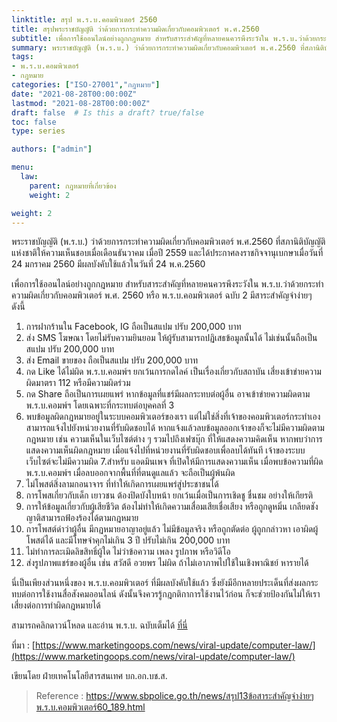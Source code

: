 ```yaml
---
linktitle: สรุป พ.ร.บ.คอมพิวเตอร์ 2560
title: สรุปพระราชบัญญัติ ว่าด้วยการกระทำความผิดเกี่ยวกับคอมพิวเตอร์ พ.ศ.2560
subtitle: เพื่อการใช้ออนไลน์อย่างถูกกฎหมาย สำหรับสาระสำคัญที่หลายคนควรพึงระวังใน พ.ร.บ.ว่าด้วยกระทำความผิดเกี่ยวกับคอมพิวเตอร์ พ.ศ. 2560 หรือ พ.ร.บ.คอมพิวเตอร์ ฉบับ 2 มีสาระสำคัญจำง่ายๆ
summary: พระราชบัญญัติ (พ.ร.บ.) ว่าด้วยการกระทำความผิดเกี่ยวกับคอมพิวเตอร์ พ.ศ.2560 ที่สภานิติบัญญัติแห่งชาติให้ความเห็นชอบเมื่อเดือนธันวาคม เมื่อปี 2559 และได้ประกาศลงราชกิจจานุเบกษาเมื่อวันที่ 24 มกราคม 2560 มีผลบังคับใช้แล้วในวันที่ 24 พ.ค.2560
tags:
- พ.ร.บ.คอมพิวเตอร์
- กฎหมาย
categories: ["ISO-27001","กฎหมาย"]
date: "2021-08-28T00:00:00Z"
lastmod: "2021-08-28T00:00:00Z"
draft: false  # Is this a draft? true/false
toc: false 
type: series  

authors: ["admin"]

menu:
  law:
    parent: กฎหมายที่เกี่ยวข้อง
    weight: 2

weight: 2
---
```


พระราชบัญญัติ (พ.ร.บ.) ว่าด้วยการกระทำความผิดเกี่ยวกับคอมพิวเตอร์ พ.ศ.2560 ที่สภานิติบัญญัติแห่งชาติให้ความเห็นชอบเมื่อเดือนธันวาคม เมื่อปี 2559 และได้ประกาศลงราชกิจจานุเบกษาเมื่อวันที่ 24 มกราคม 2560 มีผลบังคับใช้แล้วในวันที่ 24 พ.ค.2560

เพื่อการใช้ออนไลน์อย่างถูกกฎหมาย สำหรับสาระสำคัญที่หลายคนควรพึงระวังใน พ.ร.บ.ว่าด้วยกระทำความผิดเกี่ยวกับคอมพิวเตอร์ พ.ศ. 2560 หรือ พ.ร.บ.คอมพิวเตอร์ ฉบับ 2 มีสาระสำคัญจำง่ายๆ ดังนี้

1. การฝากร้านใน Facebook, IG ถือเป็นสแปม ปรับ 200,000 บาท
2. ส่ง SMS โฆษณา โดยไม่รับความยินยอม ให้ผู้รับสามารถปฏิเสธข้อมูลนั้นได้ ไม่เช่นนั้นถือเป็นสแปม ปรับ 200,000 บาท
3. ส่ง Email ขายของ ถือเป็นสแปม ปรับ 200,000 บาท
4. กด Like ได้ไม่ผิด พ.ร.บ.คอมพ์ฯ ยกเว้นการกดไลค์ เป็นเรื่องเกี่ยวกับสถาบัน เสี่ยงเข้าข่ายความผิดมาตรา 112 หรือมีความผิดร่วม
5. กด Share ถือเป็นการเผยแพร่ หากข้อมูลที่แชร์มีผลกระทบต่อผู้อื่น อาจเข้าข่ายความผิดตาม พ.ร.บ.คอมพ์ฯ โดยเฉพาะที่กระทบต่อบุคคลที่ 3
6. พบข้อมูลผิดกฎหมายอยู่ในระบบคอมพิวเตอร์ของเรา แต่ไม่ใช่สิ่งที่เจ้าของคอมพิวเตอร์กระทำเอง สามารถแจ้งไปยังหน่วยงานที่รับผิดชอบได้ หากแจ้งแล้วลบข้อมูลออกเจ้าของก็จะไม่มีความผิดตามกฎหมาย เช่น ความเห็นในเว็บไซต์ต่าง ๆ รวมไปถึงเฟซบุ๊ก ที่ให้แสดงความคิดเห็น หากพบว่าการแสดงความเห็นผิดกฎหมาย เมื่อแจ้งไปที่หน่วยงานที่รับผิดชอบเพื่อลบได้ทันที เจ้าของระบบเว็บไซต์จะไม่มีความผิด
7.สำหรับ แอดมินเพจ ที่เปิดให้มีการแสดงความเห็น เมื่อพบข้อความที่ผิด พ.ร.บ.คอมพ์ฯ เมื่อลบออกจากพื้นที่ที่ตนดูแลแล้ว จะถือเป็นผู้พ้นผิด
8. ไม่โพสต์สิ่งลามกอนาจาร ที่ทำให้เกิดการเผยแพร่สู่ประชาชนได้
9. การโพสเกี่ยวกับเด็ก เยาวชน ต้องปิดบังใบหน้า ยกเว้นเมื่อเป็นการเชิดชู ชื่นชม อย่างให้เกียรติ
10. การให้ข้อมูลเกี่ยวกับผู้เสียชีวิต ต้องไม่ทำให้เกิดความเสื่อมเสียเชื่อเสียง หรือถูกดูหมิ่น เกลียดชัง ญาติสามารถฟ้องร้องได้ตามกฎหมาย
11. การโพสต์ด่าว่าผู้อื่น มีกฏหมายอาญาอยู่แล้ว ไม่มีข้อมูลจริง หรือถูกตัดต่อ ผู้ถูกกล่าวหา เอาผิดผู้โพสต์ได้ และมีโทษจำคุกไม่เกิน 3 ปี ปรับไม่เกิน 200,000 บาท
12. ไม่ทำการละเมิดลิขสิทธิ์ผู้ใด ไม่ว่าข้อความ เพลง รูปภาพ หรือวิดีโอ
13. ส่งรูปภาพแชร์ของผู้อื่น เช่น สวัสดี อวยพร ไม่ผิด ถ้าไม่เอาภาพไปใช้ในเชิงพาณิชย์ หารายได้

นี่เป็นเพียงส่วนหนึ่งของ พ.ร.บ.คอมพิวเตอร์ ที่มีผลบังคับใช้แล้ว ซึ่งยังมีอีกหลายประเด็นที่ส่งผลกระทบต่อการใช้งานสื่อสังคมออนไลน์ ดังนั้นจึงควรรู้กฎกติกาการใช้งานไว้ก่อน ก็จะช่วยป้องกันไม่ให้เราเสี่ยงต่อการทำผิดกฎหมายได้

สามารถคลิกดาวน์โหลด และอ่าน พ.ร.บ. ฉบับเต็มได้ [ที่นี่](https://ictlawcenter.etda.or.th/files/law/file/80/59100b296f08176ad3bd2c1615489253.pdf)

ที่มา : [https://www.marketingoops.com/news/viral-update/computer-law/](https://www.marketingoops.com/news/viral-update/computer-law/)

เขียนโดย ฝ่ายเทคโนโลยีสารสนเทศ บก.อก.บช.ส.

> Reference :  https://www.sbpolice.go.th/news/สรุป13ข้อสาระสำคัญจำง่ายๆพ.ร.บ.คอมพิวเตอร์60_189.html